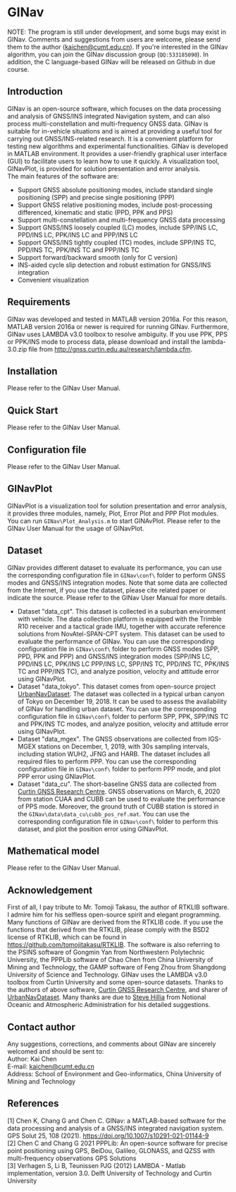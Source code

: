 # GINav
NOTE: The program is still under development, and some bugs may exist in GINav. Comments and suggestions from users are welcome, please send them to the author (kaichen@cumt.edu.cn). If you're interested in the GINav algorithm, you can join the GINav discussion group (`QQ:533185090`). In addition, the C language-based GINav will be released on Github in due course. <br>

## Introduction <br>
GINav is an open-source software, which focuses on the data processing and analysis of GNSS/INS integrated Navigation system, and can also process multi-constellation and multi-frequency GNSS data. GINav is suitable for in-vehicle situations and is aimed at providing a useful tool for carrying out GNSS/INS-related research. It is a convenient platform for testing new algorithms and experimental functionalities. GINav is developed in MATLAB environment. It provides a user-friendly graphical user interface (GUI) to facilitate users to learn how to use it quickly. A visualization tool, GINavPlot, is provided for solution presentation and error analysis.  <br>
The main features of the software are: <br>
* Support GNSS absolute positioning modes, include standard single positioning (SPP) and precise single positioning (PPP) <br>
* Support GNSS relative positioning modes, include post-processing differenced, kinematic and static (PPD, PPK and PPS) <br>
* Support multi-constellation and multi-frequency GNSS data processing <br>
* Support GNSS/INS loosely coupled (LC) modes, include SPP/INS LC, PPD/INS LC, PPK/INS LC and PPP/INS LC <br>
* Support GNSS/INS tightly coupled (TC) modes, include SPP/INS TC, PPD/INS TC, PPK/INS TC and PPP/INS TC <br>
* Support forward/backward smooth (only for C version) <br>
* INS-aided cycle slip detection and robust estimation for GNSS/INS integration <br>
* Convenient visualization <br>
## Requirements <br>
GINav was developed and tested in MATLAB version 2016a. For this reason, MATLAB version 2016a or newer is required for running GINav. Furthermore, GINav uses LAMBDA v3.0 toolbox to resolve ambiguity. If you use PPK, PPS or PPK/INS mode to process data, please download and install the lambda-3.0.zip file from http://gnss.curtin.edu.au/research/lambda.cfm. <br>
## Installation <br>
Please refer to the GINav User Manual. <br>
## Quick Start <br>
Please refer to the GINav User Manual. <br>
## Configuration file <br>
Please refer to the GINav User Manual. <br>
## GINavPlot <br>
GINavPlot is a visualization tool for solution presentation and error analysis, it provides three modules, namely, Plot, Error Plot and PPP Plot modules. You can run `GINav\Plot_Analysis.m` to start GINAvPlot. Please refer to the GINav User Manual for the usage of GINavPlot. <br>
## Dataset <br>
GINav provides different dataset to evaluate its performance, you can use the corresponding configuration file in `GINav\conf\` folder to perform GNSS modes and GNSS/INS integration modes. Note that some data are collected from the Internet, if you use the dataset, please cite related paper or indicate the source. Please refer to the GINav User Manual for more details. <br>
* Dataset "data_cpt". This dataset is collected in a suburban environment with vehicle. The data collection platform is equipped with the Trimble R10 receiver and a tactical grade IMU, together with accurate reference solutions from NovAtel-SPAN-CPT system. This dataset can be used to evaluate the performance of GINav. You can use the corresponding configuration file in `GINav\conf\` folder to perform GNSS modes (SPP, PPD, PPK and PPP) and GNSS/INS integration modes (SPP/INS LC, PPD/INS LC, PPK/INS LC PPP/INS LC, SPP/INS TC, PPD/INS TC, PPK/INS TC and PPP/INS TC), and analyze position, velocity and attitude error using GINavPlot. <br>
* Dataset "data_tokyo". This dataset comes from open-source project [UrbanNavDataset](https://github.com/weisongwen/UrbanNavDataset). The dataset was collected in a typical urban canyon of Tokyo on December 19, 2018. It can be used to assess the availability of GINav for handling urban dataset. You can use the corresponding configuration file in `GINav\conf\` folder to perform SPP, PPK, SPP/INS TC and PPK/INS TC modes, and analyze position, velocity and attitude error using GINavPlot. <br>
* Dataset "data_mgex". The GNSS observations are collected from IGS-MGEX stations on December, 1, 2019, with 30s sampling intervals, including station WUH2, JFNG and HARB. The dataset includes all required files to perform PPP. You can use the corresponding configuration file in `GINav\conf\` folder to perform PPP mode, and plot PPP error using GNIavPlot. <br>
* Dataset "data_cu". The short-baseline GNSS data are collected from [Curtin GNSS Research Centre](http://gnss.curtin.edu.au/). GNSS observations on March, 6, 2020 from station CUAA and CUBB can be used to evaluate the performance of PPS mode. Moreover, the ground truth of CUBB station is stored in the `GINav\data\data_cu\cubb_pos_ref.mat`. You can use the corresponding configuration file in `GINav\conf\` folder to perform this dataset, and plot the position error using GINavPlot. <br>
## Mathematical model <br>
Please refer to the GINav User Manual. <br>
## Acknowledgement <br>
First of all, I pay tribute to Mr. Tomoji Takasu, the author of RTKLIB software. I admire him for his selfless open-source spirit and elegant programming. Many functions of GINav are derived from the RTKLIB code. If you use the functions that derived from the RTKLIB, please comply with the BSD2 license of  RTKLIB, which can be found in https://github.com/tomojitakasu/RTKLIB. The software is also referring to the PSINS software of Gongmin Yan from Northwestern Polytechnic University, the PPPLib software of Chao Chen from China University of Mining and Technology, the GAMP software of Feng Zhou from Shangdong University of Science and Technology. GINav uses the LAMBDA v3.0 toolbox from Curtin University and some open-source datasets. Thanks to the authors of above software, [Curtin GNSS Research Centre](http://gnss.curtin.edu.au/), and sharer of [UrbanNavDataset](https://github.com/weisongwen/UrbanNavDataset). Many thanks are due to [Steve Hillia](https://www.researchgate.net/profile/Steve-Hilla) from Notional Oceanic and Atmospheric Administration for his detailed suggestions. <br>
## Contact author <br>
Any suggestions, corrections, and comments about GINav are sincerely welcomed and should be sent to: <br>
Author: Kai Chen <br>
E-mail: kaichen@cumt.edu.cn <br>
Address: School of Environment and Geo-informatics, China University of Mining and Technology <br>
## References <br>
[1] Chen K, Chang G and Chen C. GINav: a MATLAB-based software for the data processing and analysis of a GNSS/INS integrated navigation system. GPS Solut 25, 108 (2021). https://doi.org/10.1007/s10291-021-01144-9 <br>
[2] Chen C and Chang G 2021 PPPLib: An open-source software for precise point positioning using GPS, BeiDou, Galileo, GLONASS, and QZSS with multi-frequency observations GPS Solutions <br>
[3] Verhagen S, Li B, Teunissen PJG (2012) LAMBDA - Matlab implementation, version 3.0. Delft University of Technology and Curtin University <br>

